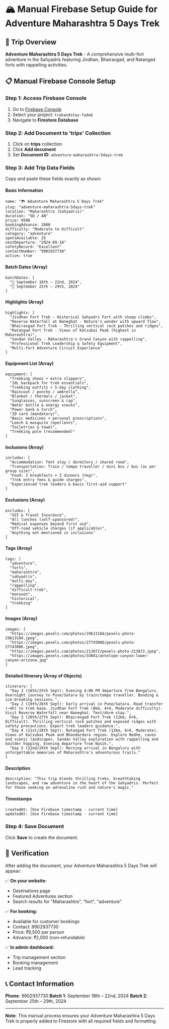 # 🏔️ Manual Firebase Setup Guide for Adventure Maharashtra 5 Days Trek

## 🎯 Trip Overview
**Adventure Maharashtra 5 Days Trek** - A comprehensive multi-fort adventure in the Sahyadris featuring Jivdhan, Bhairavgad, and Ratangad forts with rappelling activities.

## 📋 Manual Firebase Console Setup

### Step 1: Access Firebase Console
1. Go to [Firebase Console](https://console.firebase.google.com/)
2. Select your project: `trekandstay-fade6`
3. Navigate to **Firestore Database**

### Step 2: Add Document to 'trips' Collection
1. Click on **trips** collection
2. Click **Add document**
3. Set **Document ID**: `adventure-maharashtra-5days-trek`

### Step 3: Add Trip Data Fields

Copy and paste these fields exactly as shown:

#### Basic Information
```
name: "🏞️ Adventure Maharashtra 5 Days Trek"
slug: "adventure-maharashtra-5days-trek"
location: "Maharashtra (Sahyadris)"
duration: "5D / 4N"
price: 9500
bookingAdvance: 2000
difficulty: "Moderate to Difficult"
category: "adventure"
spotsAvailable: 25
nextDeparture: "2024-09-18"
safetyRecord: "Excellent"
contactNumber: "9902937730"
active: true
```

#### Batch Dates (Array)
```
batchDates: [
  "📅 September 18th – 22nd, 2024",
  "📅 September 25th – 29th, 2024"
]
```

#### Highlights (Array)
```
highlights: [
  "Jivdhan Fort Trek - Historical Sahyadri Fort with steep climbs",
  "Reverse Waterfall at Naneghat - Nature's wonder with upward flow",
  "Bhairavgad Fort Trek - Thrilling vertical rock patches and ridges", 
  "Ratangad Fort Trek - Views of Kalsubai Peak (highest in Maharashtra)",
  "Sandan Valley - Maharashtra's Grand Canyon with rappelling",
  "Professional Trek Leadership & Safety Equipment",
  "Multi-fort Adventure Circuit Experience"
]
```

#### Equipment List (Array)
```
equipment: [
  "Trekking shoes + extra slippers",
  "10L backpack for trek essentials",
  "Trekking outfits + 5-day clothing",
  "Raincoat / poncho / umbrella",
  "Blanket / thermals / jacket",
  "Sunglasses, sunscreen & cap",
  "Water bottle & energy snacks",
  "Power bank & torch",
  "ID card (mandatory)",
  "Basic medicines + personal prescriptions",
  "Leech & mosquito repellents",
  "Toiletries & towel",
  "Trekking pole (recommended)"
]
```

#### Inclusions (Array)
```
includes: [
  "Accommodation: Tent stay / dormitory / shared room",
  "Transportation: Train / tempo traveller / mini bus / bus (as per group size)",
  "Food: 3 breakfasts + 3 dinners (Veg)",
  "Trek entry fees & guide charges",
  "Experienced trek leaders & basic first-aid support"
]
```

#### Exclusions (Array)
```
excludes: [
  "GST & Travel Insurance",
  "All lunches (self-sponsored)",
  "Medical expenses beyond first aid",
  "Off-road vehicle charges (if applicable)",
  "Anything not mentioned in inclusions"
]
```

#### Tags (Array)
```
tags: [
  "adventure",
  "forts", 
  "maharashtra",
  "sahyadris",
  "multi-day",
  "rappelling",
  "difficult-trek",
  "monsoon",
  "historical",
  "trekking"
]
```

#### Images (Array)
```
images: [
  "https://images.pexels.com/photos/29613184/pexels-photo-29613184.jpeg",
  "https://images.pexels.com/photos/27743006/pexels-photo-27743006.jpeg",
  "https://images.pexels.com/photos/213872/pexels-photo-213872.jpeg",
  "https://images.pexels.com/photos/33041/antelope-canyon-lower-canyon-arizona.jpg"
]
```

#### Detailed Itinerary (Array of Objects)
```
itinerary: [
  "Day 1 (18th/25th Sept): Evening 4:00 PM departure from Bengaluru. Overnight journey to Pune/Satara by train/tempo traveller. Bonding & ice-breaking sessions.",
  "Day 2 (19th/26th Sept): Early arrival in Pune/Satara. Road transfer (~4h) to trek base. Jivdhan Fort Trek (8km, 4+4, Moderate difficulty). Visit Reverse Waterfall near Naneghat. Tent/dorm stay.",
  "Day 3 (20th/27th Sept): Bhairavgad Fort Trek (12km, 6+6, Difficult). Thrilling vertical rock patches and exposed ridges with safety precautions. Expert trek leaders guidance.",
  "Day 4 (21st/28th Sept): Ratangad Fort Trek (12km, 6+6, Moderate). Views of Kalsubai Peak and Bhandardara region. Explore Nedhe, caves and scenic landscapes. Sandan Valley exploration with rappelling and boulder hopping. Evening departure from Nasik.",
  "Day 5 (22nd/29th Sept): Morning arrival in Bengaluru with unforgettable memories of Maharashtra's adventurous trails."
]
```

#### Description
```
description: "This trip blends thrilling treks, breathtaking landscapes, and raw adventure in the heart of the Sahyadris. Perfect for those seeking an adrenaline rush and nature's magic."
```

#### Timestamps
```
createdAt: [Use Firebase timestamp - current time]
updatedAt: [Use Firebase timestamp - current time]
```

### Step 4: Save Document
Click **Save** to create the document.

## 🎉 Verification

After adding the document, your Adventure Maharashtra 5 Days Trek will appear:

✅ **On your website:**
- Destinations page
- Featured Adventures section
- Search results for "Maharashtra", "fort", "adventure"

✅ **For booking:**
- Available for customer bookings
- Contact: 9902937730
- Price: ₹9,500 per person
- Advance: ₹2,000 (non-refundable)

✅ **In admin dashboard:**
- Trip management section
- Booking management
- Lead tracking

## 📞 Contact Information
**Phone**: 9902937730
**Batch 1**: September 18th – 22nd, 2024
**Batch 2**: September 25th – 29th, 2024

---

**Note**: This manual process ensures your Adventure Maharashtra 5 Days Trek is properly added to Firestore with all required fields and formatting.